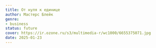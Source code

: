 ```yaml
---
title: От нуля к единице
author: Мастерс Блейк
genre:
- business
status: future
cover: https://ir.ozone.ru/s3/multimedia-r/wc1000/6655375071.jpg
date: 2025-01-23
---
```


